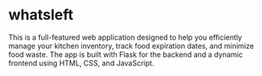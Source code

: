# whatsleft
 This is a full-featured web application designed to help you efficiently manage your kitchen inventory, track food expiration dates, and minimize food waste. The app is built with Flask for the backend and a dynamic frontend using HTML, CSS, and JavaScript.
